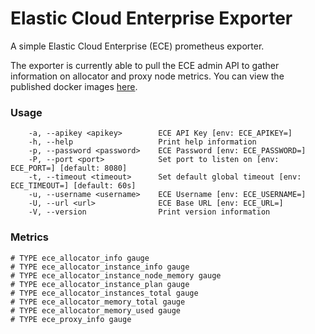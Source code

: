 # Elastic Cloud Enterprise Exporter

A simple Elastic Cloud Enterprise (ECE) prometheus exporter. 

The exporter is currently able to pull the ECE admin API to gather information on allocator and proxy node metrics. You can view the published docker images [here](https://hub.docker.com/repository/docker/findelabs/elastic-cloud-enterprise-exporter).

### Usage

```
    -a, --apikey <apikey>        ECE API Key [env: ECE_APIKEY=]
    -h, --help                   Print help information
    -p, --password <password>    ECE Password [env: ECE_PASSWORD=]
    -P, --port <port>            Set port to listen on [env: ECE_PORT=] [default: 8080]
    -t, --timeout <timeout>      Set default global timeout [env: ECE_TIMEOUT=] [default: 60s]
    -u, --username <username>    ECE Username [env: ECE_USERNAME=]
    -U, --url <url>              ECE Base URL [env: ECE_URL=]
    -V, --version                Print version information
```

### Metrics

```
# TYPE ece_allocator_info gauge
# TYPE ece_allocator_instance_info gauge
# TYPE ece_allocator_instance_node_memory gauge
# TYPE ece_allocator_instance_plan gauge
# TYPE ece_allocator_instances_total gauge
# TYPE ece_allocator_memory_total gauge
# TYPE ece_allocator_memory_used gauge
# TYPE ece_proxy_info gauge
```
